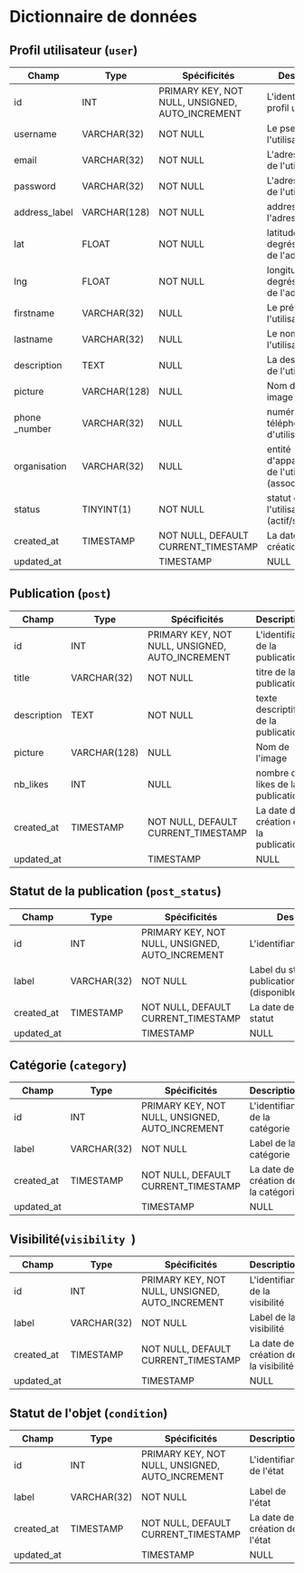 # Dictionnaire de données

<!-- il y a des points d'interrogation pour les incertitudes -->
## Profil utilisateur (`user`)

|Champ|Type|Spécificités|Description|
|-|-|-|-|
|id|INT|PRIMARY KEY, NOT NULL, UNSIGNED, AUTO_INCREMENT|L'identifiant du profil utilisateur|
|username|VARCHAR(32)|NOT NULL|Le pseudo de l'utilisateur|
|email|VARCHAR(32)|NOT NULL|L'adresse email de l'utilisateur|
|password|VARCHAR(32)|NOT NULL|L'adresse email de l'utilisateur|
|address_label|VARCHAR(128)|NOT NULL|addresse de l'adresse|
|lat|FLOAT|NOT NULL|latitude en degrés décimaux de l'adresse|
|lng|FLOAT|NOT NULL|longitude en degrés décimaux de l'adresse|
|firstname|VARCHAR(32)|NULL|Le prénom de l'utilisateur|
|lastname|VARCHAR(32)|NULL|Le nom de l'utilisateur|
|description|TEXT|NULL|La description de l'utilisateur|
|picture|VARCHAR(128)|NULL|Nom du fichier image|
|phone _number|VARCHAR(32)|NULL|numéro de téléphone de d'utilisateur|
|organisation|VARCHAR(32)|NULL|entité d'appartenance de l'utilisateur (association,etc.)|
|status|TINYINT(1)|NOT NULL|statut de l'utilisateur (actif/suspendu)|
|created_at|TIMESTAMP|NOT NULL, DEFAULT CURRENT_TIMESTAMP|La date de création du profil|
|updated_at||TIMESTAMP|NULL|La date de la dernière mise à jour du profil|


## Publication (`post`)

|Champ|Type|Spécificités|Description|
|-|-|-|-|
|id|INT|PRIMARY KEY, NOT NULL, UNSIGNED, AUTO_INCREMENT|L'identifiant de la publication|
|title|VARCHAR(32)|NOT NULL|titre de la publication|
|description|TEXT|NOT NULL| texte descriptif de la publication|
|picture|VARCHAR(128)|NULL|Nom de l'image|
|nb_likes|INT|NULL|nombre de likes de la publication|
|created_at|TIMESTAMP|NOT NULL, DEFAULT CURRENT_TIMESTAMP|La date de création de la publication|
|updated_at||TIMESTAMP|NULL|La date de la dernière mise à jour de la publication|


## Statut de la publication (`post_status`)

|Champ|Type|Spécificités|Description|
|-|-|-|-|
|id|INT|PRIMARY KEY, NOT NULL, UNSIGNED, AUTO_INCREMENT|L'identifiant du statut|
|label|VARCHAR(32)|NOT NULL|Label du statut de la publication (disponible/indisponible)|
|created_at|TIMESTAMP|NOT NULL, DEFAULT CURRENT_TIMESTAMP|La date de création du statut|
|updated_at||TIMESTAMP|NULL|La date de la dernière mise à jour du statut|


## Catégorie (`category`)

|Champ|Type|Spécificités|Description|
|-|-|-|-|
|id|INT|PRIMARY KEY, NOT NULL, UNSIGNED, AUTO_INCREMENT|L'identifiant de la catégorie|
|label|VARCHAR(32)|NOT NULL|Label de la catégorie|
|created_at|TIMESTAMP|NOT NULL, DEFAULT CURRENT_TIMESTAMP|La date de création de la catégorie|
|updated_at||TIMESTAMP|NULL|La date de la dernière mise à jour de la catégorie|


## Visibilité(`visibility `)

|Champ|Type|Spécificités|Description|
|-|-|-|-|
|id|INT|PRIMARY KEY, NOT NULL, UNSIGNED, AUTO_INCREMENT|L'identifiant de la visibilité|
|label|VARCHAR(32)|NOT NULL|Label de la visibilité|
|created_at|TIMESTAMP|NOT NULL, DEFAULT CURRENT_TIMESTAMP|La date de création de la visibilité|
|updated_at||TIMESTAMP|NULL|La date de la dernière mise à jour de la visibilité|


##  Statut de l'objet (`condition`) 

|Champ|Type|Spécificités|Description|
|-|-|-|-|
|id|INT|PRIMARY KEY, NOT NULL, UNSIGNED, AUTO_INCREMENT|L'identifiant de l'état|
|label|VARCHAR(32)|NOT NULL|Label de l'état|
|created_at|TIMESTAMP|NOT NULL, DEFAULT CURRENT_TIMESTAMP|La date de création de l'état|
|updated_at||TIMESTAMP|NULL|La date de la dernière mise à jour de l'état|